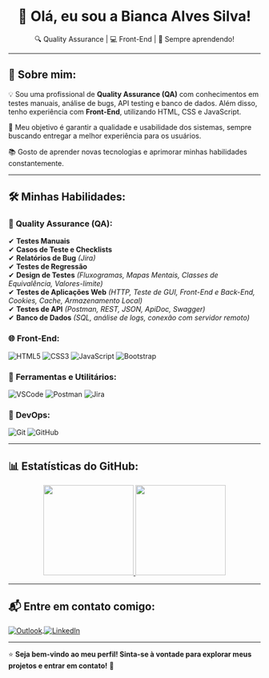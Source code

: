 <h1 align="center">👋 Olá, eu sou a Bianca Alves Silva!</h1>

<p align="center">
  🔍 Quality Assurance | 💻 Front-End | 🚀 Sempre aprendendo!
</p>

---

## 📌 Sobre mim:

💡 Sou uma profissional de **Quality Assurance (QA)** com conhecimentos em testes manuais, análise de bugs, API testing e banco de dados. Além disso, tenho experiência com **Front-End**, utilizando HTML, CSS e JavaScript.  

🎯 Meu objetivo é garantir a qualidade e usabilidade dos sistemas, sempre buscando entregar a melhor experiência para os usuários.  

📚 Gosto de aprender novas tecnologias e aprimorar minhas habilidades constantemente.  

---

## 🛠️ Minhas Habilidades:

### 🧪 **Quality Assurance (QA):**
✔ **Testes Manuais**  
✔ **Casos de Teste e Checklists**  
✔ **Relatórios de Bug** *(Jira)*  
✔ **Testes de Regressão**  
✔ **Design de Testes** *(Fluxogramas, Mapas Mentais, Classes de Equivalência, Valores-limite)*  
✔ **Testes de Aplicações Web** *(HTTP, Teste de GUI, Front-End e Back-End, Cookies, Cache, Armazenamento Local)*  
✔ **Testes de API** *(Postman, REST, JSON, ApiDoc, Swagger)*  
✔ **Banco de Dados** *(SQL, análise de logs, conexão com servidor remoto)*  

### 🌐 **Front-End:**
![HTML5](https://img.shields.io/badge/-HTML5-E34F26?style=flat&logo=html5&logoColor=white)
![CSS3](https://img.shields.io/badge/-CSS3-1572B6?style=flat&logo=css3)
![JavaScript](https://img.shields.io/badge/-JavaScript-EDD222?style=flat&logo=javascript&logoColor=white)
![Bootstrap](https://img.shields.io/badge/-Bootstrap-69419A?style=flat&logo=bootstrap&logoColor=white)

### 🔧 **Ferramentas e Utilitários:**
![VSCode](https://img.shields.io/badge/-VSCode-007ACC?style=flat&logo=visual-studio-code&logoColor=white)
![Postman](https://img.shields.io/badge/-Postman-FF6C37?style=flat&logo=postman&logoColor=white)
![Jira](https://img.shields.io/badge/-Jira-0052CC?style=flat&logo=jira&logoColor=white)

### 🚀 **DevOps:**
![Git](https://img.shields.io/badge/-Git-F05032?style=flat&logo=git&logoColor=white)
![GitHub](https://img.shields.io/badge/-Github-181717?style=flat&logo=github&logoColor=white)

---

## 📊 Estatísticas do GitHub:

<div align="center">
  <a href="https://github.com/biancaalves27">
    <img height="180em" src="https://github-readme-stats.vercel.app/api?username=biancaalves27&show_icons=true&theme=tokyonight&include_all_commits=true&count_private=true"/>
    <img height="180em" src="https://github-readme-stats.vercel.app/api/top-langs/?username=biancaalves27&layout=compact&langs_count=7&theme=tokyonight"/>
  </a>
</div>

---

## 📬 Entre em contato comigo:

<a target="_blank" href="mailto:bianca.alves27@live.com">
  <img align="center" alt="Outlook" src="https://img.shields.io/badge/Outlook-0078D4?style=for-the-badge&logo=microsoft-outlook&logoColor=white" />
</a>
<a target="_blank" href="https://www.linkedin.com/in/bianca-alves-silva-qa/">
  <img align="center" alt="LinkedIn" src="https://img.shields.io/badge/LinkedIn-0077B5?style=for-the-badge&logo=linkedin&logoColor=white" />
</a>

---

⭐ **Seja bem-vindo ao meu perfil! Sinta-se à vontade para explorar meus projetos e entrar em contato!** 🚀

